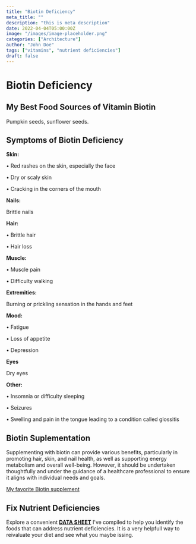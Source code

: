 ```yaml
---
title: "Biotin Deficiency"
meta_title: ""
description: "this is meta description"
date: 2022-04-04T05:00:00Z
image: "/images/image-placeholder.png"
categories: ["Architecture"]
author: "John Doe"
tags: ["vitamins", "nutrient deficiencies"]
draft: false
---
```


  <h1>Biotin Deficiency</h1>
            <h2>My Best Food Sources of Vitamin Biotin</h2>
          <p>
          Pumpkin seeds, sunflower seeds.
</p>
<h2>Symptoms of Biotin Deficiency</h2>
<p><b>Skin:</b></p>
 <p>&bull; Red rashes on the skin, especially the face</p>
 <p>&bull; Dry or scaly skin</p>
 <p>&bull; Cracking in the corners of the mouth
</p>
<p><b>Nails:</b> </p><p>Brittle nails</p>
<p><b>Hair:</b> </p><p>&bull; Brittle hair</p><p>&bull; Hair loss</p>
<p><b>Muscle:</b></p>
  <p>&bull; Muscle pain</p>
  <p>&bull; Difficulty walking</p>
<p><b>Extremities:</b></p> <p>Burning or prickling sensation in the hands and feet</p>
<p><b>Mood:</b></p><p>&bull; Fatigue</p><p>&bull; Loss of appetite</p><p>&bull; Depression</p>
<p><b>Eyes</b></p><p>Dry eyes</p>
<p><b>Other:</b></p>
<p>&bull; Insomnia or difficulty sleeping</p>
 <p>&bull; Seizures</p>
 <p>&bull; Swelling and pain in the tongue leading to a condition called glossitis
</p>
<h2>Biotin Suplementation</h2>
  <p> Supplementing with biotin can provide various benefits, particularly in promoting hair, skin, and nail health, as well as supporting energy metabolism and overall well-being. However, it should be undertaken thoughtfully and under the guidance of a healthcare professional to ensure it aligns with individual needs and goals.</p>
 <p><a target="_blank" href="https://www.amazon.com/NeoCell-Biotin-Burst-Brazilian-Berry/dp/B00KT6MMR4/ref=sr_1_5_pp?crid=32LSMMMECREJQ&amp;keywords=biotin&amp;qid=1695591819&amp;sprefix=biotin%252Caps%252C223&amp;sr=8-5&_encoding=UTF8&tag=irinawink-20&linkCode=ur2&linkId=10ee7f252de53719120fa1533f48c0f5&camp=1789&creative=9325">My favorite Biotin supplement</a></p>
<h2>Fix Nutrient Deficiencies</h2><p>Explore a convenient <a title="fix nutritional deficiencies with a data sheet" href="../nutrients-in-healthy-foods.html"  target="_blank"><b>DATA SHEET</b></a> I've compiled to help you identify the foods that can address nutrient deficiencies. It is a very helpfull way to reivaluate your diet and see what you maybe issing.</p>